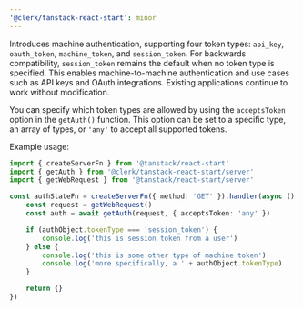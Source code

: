```yaml
---
'@clerk/tanstack-react-start': minor
---
```


Introduces machine authentication, supporting four token types: `api_key`, `oauth_token`, `machine_token`, and `session_token`. For backwards compatibility, `session_token` remains the default when no token type is specified. This enables machine-to-machine authentication and use cases such as API keys and OAuth integrations. Existing applications continue to work without modification.

You can specify which token types are allowed by using the `acceptsToken` option in the `getAuth()` function. This option can be set to a specific type, an array of types, or `'any'` to accept all supported tokens.

Example usage:

```ts
import { createServerFn } from '@tanstack/react-start'
import { getAuth } from '@clerk/tanstack-react-start/server'
import { getWebRequest } from '@tanstack/react-start/server'

const authStateFn = createServerFn({ method: 'GET' }).handler(async () => {
    const request = getWebRequest()
    const auth = await getAuth(request, { acceptsToken: 'any' })

    if (authObject.tokenType === 'session_token') {
        console.log('this is session token from a user')
    } else {
        console.log('this is some other type of machine token')
        console.log('more specifically, a ' + authObject.tokenType)
    }

    return {}
})

```